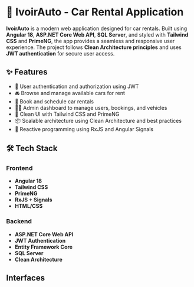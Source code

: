 # 🚗 IvoirAuto - Car Rental Application

**IvoirAuto** is a modern web application designed for car rentals. Built using **Angular 18**, **ASP.NET Core Web API**, **SQL Server**, and styled with **Tailwind CSS** and **PrimeNG**, the app provides a seamless and responsive user experience. The project follows **Clean Architecture principles** and uses **JWT authentication** for secure user access.

## ✨ Features

- 🔐 User authentication and authorization using JWT
- 🚘 Browse and manage available cars for rent
- 📅 Book and schedule car rentals
- 🧑‍💼 Admin dashboard to manage users, bookings, and vehicles
- 🎨 Clean UI with Tailwind CSS and PrimeNG
- 📦 Scalable architecture using Clean Architecture and best practices
- 🔄 Reactive programming using RxJS and Angular Signals

## 🛠️ Tech Stack

### Frontend
- **Angular 18**
- **Tailwind CSS**
- **PrimeNG**
- **RxJS + Signals**
- **HTML/CSS**

### Backend
- **ASP.NET Core Web API**
- **JWT Authentication**
- **Entity Framework Core**
- **SQL Server**
- **Clean Architecture**

## Interfaces


